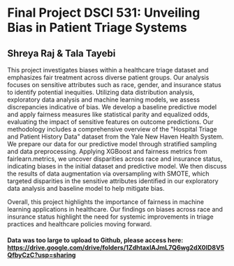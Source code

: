 # Final Project DSCI 531: Unveiling Bias in Patient Triage Systems

## Shreya Raj & Tala Tayebi 

This project investigates biases within a healthcare triage dataset and emphasizes fair treatment across diverse patient groups. Our analysis focuses on sensitive attributes such as race, gender, and insurance status to identify potential inequities. Utilizing data distribution analysis, exploratory data analysis and machine learning models, we assess discrepancies indicative of bias. We develop a baseline predictive model and apply fairness measures like statistical parity and equalized odds, evaluating the impact of sensitive features on outcome predictions. Our methodology includes a comprehensive overview of the "Hospital Triage and Patient History Data" dataset from the Yale New Haven Health System. We prepare our data for our predictive model through stratified sampling and data preprocessing. Applying XGBoost and fairness metrics from fairlearn.metrics, we uncover disparities across race and insurance status, indicating biases in the initial dataset and predictive model. We then discuss the results of data augmentation via oversampling with SMOTE, which targeted disparities in the sensitive attributes identified in our exploratory data analysis and baseline model to help mitigate bias.

Overall, this project highlights the importance of fairness in machine learning applications in healthcare. Our findings on biases across race and insurance status highlight the need for systemic improvements in triage practices and healthcare policies moving forward.

#### Data was too large to upload to Github, please access here: https://drive.google.com/drive/folders/1ZdhtaxIAJmL7Q6wg2dX0ID8V5QfbyCzC?usp=sharing

